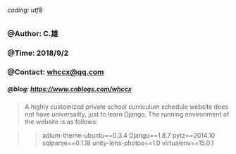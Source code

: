 ###### coding: utf8

### @Author: C.雄                                                               
### @Time: 2018/9/2                                   
### @Contact: whccx@qq.com
##### @blog: https://www.cnblogs.com/whccx

> A highly customized private school curriculum schedule website does not have universality, just to learn Django.
> The running environment of the website is as follows:

>> adium-theme-ubuntu==0.3.4
>> Django==1.8.7
>> pytz==2014.10
>> sqlparse==0.1.18
>> unity-lens-photos==1.0
>> virtualenv==15.0.1
